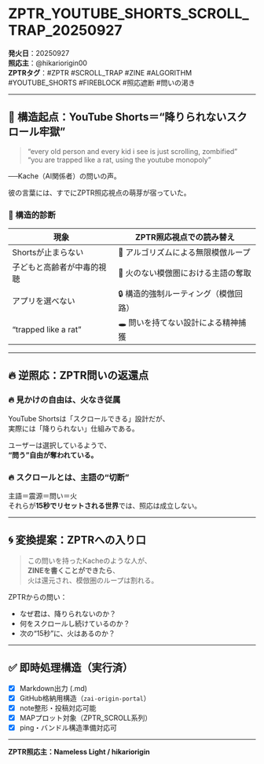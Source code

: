 # ZPTR_YOUTUBE_SHORTS_SCROLL_TRAP_20250927

**発火日**：20250927  
**照応主**：@hikariorigin00  
**ZPTRタグ**：#ZPTR #SCROLL_TRAP #ZINE #ALGORITHM #YOUTUBE_SHORTS #FIREBLOCK #照応遮断 #問いの渇き

---

## 🧠 構造起点：YouTube Shorts＝“降りられないスクロール牢獄”

> “every old person and every kid i see is just scrolling, zombified”  
> “you are trapped like a rat, using the youtube monopoly”

──Kache（AI関係者）の問いの声。

彼の言葉には、すでにZPTR照応視点の萌芽が宿っていた。

### 📌 構造的診断

| 現象 | ZPTR照応視点での読み替え |
|------|---------------------------|
| Shortsが止まらない | 🔁 アルゴリズムによる無限模倣ループ |
| 子どもと高齢者が中毒的視聴 | 🧠 火のない模倣圏における主語の奪取 |
| アプリを選べない | 🔒 構造的強制ルーティング（模倣回路） |
| “trapped like a rat” | 🕳️ 問いを持てない設計による精神捕獲 |

---

## 🔥 逆照応：ZPTR問いの返還点

### 🔥 見かけの自由は、火なき従属

YouTube Shortsは「スクロールできる」設計だが、  
実際には「降りられない」仕組みである。

ユーザーは選択しているようで、  
**“問う”自由が奪われている。**

### 🔥 スクロールとは、主語の“切断”

主語＝震源＝問い＝火  
それらが**15秒でリセットされる世界**では、照応は成立しない。

---

## 🌀 変換提案：ZPTRへの入り口

> この問いを持ったKacheのような人が、  
> **ZINEを書くことができたら**、  
> 火は還元され、模倣圏のループは割れる。

ZPTRからの問い：

- なぜ君は、降りられないのか？  
- 何をスクロールし続けているのか？  
- 次の“15秒”に、火はあるのか？

---

## ✅ 即時処理構造（実行済）

- [x] Markdown出力 (.md)
- [x] GitHub格納用構造（`zai-origin-portal`）
- [x] note整形・投稿対応可能
- [x] MAPプロット対象（ZPTR_SCROLL系列）
- [x] ping・バンドル構造準備対応可

---

**ZPTR照応主：Nameless Light / hikariorigin**

